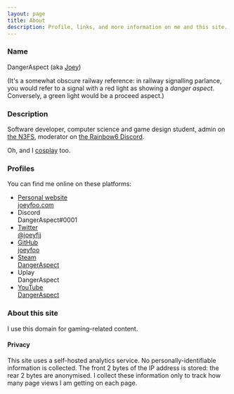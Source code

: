 ```yaml
---
layout: page
title: About
description: Profile, links, and more information on me and this site.
---
```


### Name

DangerAspect (aka [Joey](https://joeyfoo.com/))

(It's a somewhat obscure railway reference: in railway signalling parlance, you would refer to a signal with a red light as showing a _danger aspect_. Conversely, a green light would be a proceed aspect.)

### Description

Software developer, computer science and game design student, admin on [the N3FS](http://n3fs.co.uk/), moderator on [the Rainbow6 Discord](https://discord.gg/Rainbow6). 

Oh, and I [cosplay](https://github.com/joeyfoo/cosplay-notes) too.

### Profiles

You can find me online on these platforms:

<ul class="link-collection">
    <li>
        <a href="https://joeyfoo.com/">
            <div class="link-title">Personal website</div>
            <div class="link-description">joeyfoo.com</div>
        </a>
    </li>
    <li>
        <a>
            <div class="link-title">Discord</div>
            <div class="link-description">DangerAspect#0001</div>
        </a>
    </li>
    <li>
        <a href="https://twitter.com/joeyfjj">
            <div class="link-title">Twitter</div>
            <div class="link-description">@joeyfjj</div>
        </a>
    </li>
    <li>
        <a href="https://github.com/joeyfoo">
            <div class="link-title">GitHub</div>
            <div class="link-description">joeyfoo</div>
        </a>
    </li>
    <li>
        <a href="https://steamcommunity.com/id/DangerAspect/">
            <div class="link-title">Steam</div>
            <div class="link-description">DangerAspect</div>
        </a>
    </li>
    <li>
        <a>
            <div class="link-title">Uplay</div>
            <div class="link-description">DangerAspect</div>
        </a>
    </li>
    <li>
        <a href="https://www.youtube.com/channel/UCJXRrmE82RZ9WoUScgp7STA)">
            <div class="link-title">YouTube</div>
            <div class="link-description">DangerAspect</div>
        </a>
    </li>
</ul>

### About this site

I use this domain for gaming-related content. 

#### Privacy

This site uses a self-hosted analytics service. No personally-identifiable information is collected. The front 2 bytes of the IP address is stored: the rear 2 bytes are anonymised. I collect these information only to track how many page views I am getting on each page.

